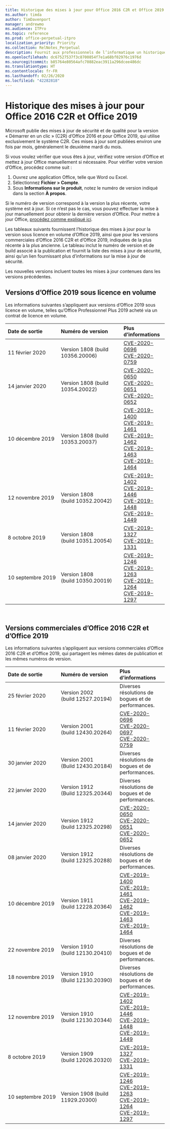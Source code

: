 ```yaml
---
title: Historique des mises à jour pour Office 2016 C2R et Office 2019
ms.author: timda
author: TimDavenport
manager: andrewmo
ms.audience: ITPro
ms.topic: reference
ms.prod: office-perpetual-itpro
localization_priority: Priority
ms.collection: RelNotes_Perpetual
description: Fournit aux professionnels de l’informatique un historique des mises à jour pour les versions perpétuelles d’Office 2016 et 2019 qui utilisent la technologie « Démarrer en un clic » (C2R)
ms.openlocfilehash: dc67527537f3c8700854f7e1a68bf02976c1976d
ms.sourcegitcommit: b85764e80564afc70882eac3911a296dcee486dc
ms.translationtype: HT
ms.contentlocale: fr-FR
ms.lasthandoff: 02/26/2020
ms.locfileid: "42282818"
---
```

# <a name="update-history-for-office-2016-c2r-and-office-2019"></a>Historique des mises à jour pour Office 2016 C2R et Office 2019

Microsoft publie des mises à jour de sécurité et de qualité pour la version « Démarrer en un clic » (C2R) d’Office 2016 et pour Office 2019, qui utilise exclusivement le système C2R. Ces mises à jour sont publiées environ une fois par mois, généralement le deuxième mardi du mois.

Si vous voulez vérifier que vous êtes à jour, vérifiez votre version d’Office et mettez à jour Office manuellement si nécessaire. Pour vérifier votre version d’Office, procédez comme suit :

  1.    Ouvrez une application Office, telle que Word ou Excel.
  2.    Sélectionnez **Fichier > Compte**.
  3.    Sous **Informations sur le produit**, notez le numéro de version indiqué dans la section **À propos**.

Si le numéro de version correspond à la version la plus récente, votre système est à jour. Si ce n’est pas le cas, vous pouvez effectuer la mise à jour manuellement pour obtenir la dernière version d’Office. Pour mettre à jour Office, [procédez comme expliqué ici](https://support.office.com/article/2ab296f3-7f03-43a2-8e50-46de917611c5).


Les tableaux suivants fournissent l’historique des mises à jour pour la version sous licence en volume d’Office 2019, ainsi que pour les versions commerciales d’Office 2016 C2R et d’Office 2019, indiquées de la plus récente à la plus ancienne. Le tableau inclut le numéro de version et de build associé à la publication et fournit la liste des mises à jour de sécurité, ainsi qu’un lien fournissant plus d’informations sur la mise à jour de sécurité.

Les nouvelles versions incluent toutes les mises à jour contenues dans les versions précédentes.

## <a name="volume-licensed-versions-of-office-2019"></a>Versions d’Office 2019 sous licence en volume
Les informations suivantes s’appliquent aux versions d’Office 2019 sous licence en volume, telles qu’Office Professionnel Plus 2019 acheté via un contrat de licence en volume.

|**Date de sortie**|**Numéro de version**|**Plus d’informations**|
|:-----|:-----|:-----|
|11 février 2020   |Version 1808 (build 10356.20006)  |[CVE-2020-0696](https://portal.msrc.microsoft.com/fr-FR/security-guidance/advisory/CVE-2020-0696) <br/> [CVE-2020-0759](https://portal.msrc.microsoft.com/fr-FR/security-guidance/advisory/CVE-2020-0759) <br/>  |
|14 janvier 2020   |Version 1808 (build 10354.20022)  |[CVE-2020-0650](https://portal.msrc.microsoft.com/fr-FR/security-guidance/advisory/CVE-2020-0650) <br/> [CVE-2020-0651](https://portal.msrc.microsoft.com/fr-FR/security-guidance/advisory/CVE-2020-0651) <br/> [CVE-2020-0652](https://portal.msrc.microsoft.com/fr-FR/security-guidance/advisory/CVE-2020-0652) <br/>  |
|10 décembre 2019   |Version 1808 (build 10353.20037)  |[CVE-2019-1400](https://portal.msrc.microsoft.com/fr-FR/security-guidance/advisory/CVE-2019-1400) <br/> [CVE-2019-1461](https://portal.msrc.microsoft.com/fr-FR/security-guidance/advisory/CVE-2019-1461) <br/> [CVE-2019-1462](https://portal.msrc.microsoft.com/fr-FR/security-guidance/advisory/CVE-2019-1462) <br/> [CVE-2019-1463](https://portal.msrc.microsoft.com/fr-FR/security-guidance/advisory/CVE-2019-1463) <br/> [CVE-2019-1464](https://portal.msrc.microsoft.com/fr-FR/security-guidance/advisory/CVE-2019-1464) <br/> |
|12 novembre 2019   |Version 1808 (build 10352.20042)  |[CVE-2019-1402](https://portal.msrc.microsoft.com/fr-FR/security-guidance/advisory/CVE-2019-1402) <br/> [CVE-2019-1446](https://portal.msrc.microsoft.com/fr-FR/security-guidance/advisory/CVE-2019-1446) <br/> [CVE-2019-1448](https://portal.msrc.microsoft.com/fr-FR/security-guidance/advisory/CVE-2019-1448) <br/> [CVE-2019-1449](https://portal.msrc.microsoft.com/fr-FR/security-guidance/advisory/CVE-2019-1449) <br/>  |
|8 octobre 2019   |Version 1808 (build 10351.20054)  |[CVE-2019-1327](https://portal.msrc.microsoft.com/fr-FR/security-guidance/advisory/CVE-2019-1327) <br/> [CVE-2019-1331](https://portal.msrc.microsoft.com/fr-FR/security-guidance/advisory/CVE-2019-1331) <br/> |
|10 septembre 2019   |Version 1808 (build 10350.20019)  |[CVE-2019-1246](https://portal.msrc.microsoft.com/fr-FR/security-guidance/advisory/CVE-2019-1246) <br/> [CVE-2019-1263](https://portal.msrc.microsoft.com/fr-FR/security-guidance/advisory/CVE-2019-1263) <br/> [CVE-2019-1264](https://portal.msrc.microsoft.com/fr-FR/security-guidance/advisory/CVE-2019-1264) <br/> [CVE-2019-1297](https://portal.msrc.microsoft.com/fr-FR/security-guidance/advisory/CVE-2019-1297) <br/>  |







<br/>

## <a name="retail-versions-of-office-2016-c2r-and-office-2019"></a>Versions commerciales d’Office 2016 C2R et d’Office 2019
Les informations suivantes s’appliquent aux versions commerciales d’Office 2016 C2R et d’Office 2019, qui partagent les mêmes dates de publication et les mêmes numéros de version.

|**Date de sortie**|**Numéro de version**|**Plus d’informations**|
|:-----|:-----|:-----|
|25 février 2020   |Version 2002 (build 12527.20194)  |Diverses résolutions de bogues et de performances. <br/>  |
|11 février 2020   |Version 2001 (build 12430.20264)  |[CVE-2020-0696](https://portal.msrc.microsoft.com/fr-FR/security-guidance/advisory/CVE-2020-0696) <br/> [CVE-2020-0697](https://portal.msrc.microsoft.com/fr-FR/security-guidance/advisory/CVE-2020-0697) <br/> [CVE-2020-0759](https://portal.msrc.microsoft.com/fr-FR/security-guidance/advisory/CVE-2020-0759) <br/>  |
|30 janvier 2020   |Version 2001 (Build 12430.20184)  |Diverses résolutions de bogues et de performances. <br/>  |
|22 janvier 2020   |Version 1912 (Build 12325.20344)  |Diverses résolutions de bogues et de performances. <br/>  |
|14 janvier 2020   |Version 1912 (build 12325.20298)  |[CVE-2020-0650](https://portal.msrc.microsoft.com/fr-FR/security-guidance/advisory/CVE-2020-0650) <br/> [CVE-2020-0651](https://portal.msrc.microsoft.com/fr-FR/security-guidance/advisory/CVE-2020-0651) <br/> [CVE-2020-0652](https://portal.msrc.microsoft.com/fr-FR/security-guidance/advisory/CVE-2020-0652) <br/>  |
|08 janvier 2020   |Version 1912 (build 12325.20288)  |Diverses résolutions de bogues et de performances. <br/>  |
|10 décembre 2019   |Version 1911 (build 12228.20364)  |[CVE-2019-1400](https://portal.msrc.microsoft.com/fr-FR/security-guidance/advisory/CVE-2019-1400) <br/> [CVE-2019-1461](https://portal.msrc.microsoft.com/fr-FR/security-guidance/advisory/CVE-2019-1461) <br/> [CVE-2019-1462](https://portal.msrc.microsoft.com/fr-FR/security-guidance/advisory/CVE-2019-1462) <br/> [CVE-2019-1463](https://portal.msrc.microsoft.com/fr-FR/security-guidance/advisory/CVE-2019-1463) <br/> [CVE-2019-1464](https://portal.msrc.microsoft.com/fr-FR/security-guidance/advisory/CVE-2019-1464) <br/> |
|22 novembre 2019   |Version 1910 (build 12130.20410)  |Diverses résolutions de bogues et de performances.<br/>  |
|18 novembre 2019   |Version 1910 (Build 12130.20390)  |Diverses résolutions de bogues et de performances.<br/>  |
|12 novembre 2019   |Version 1910 (build 12130.20344)  |[CVE-2019-1402](https://portal.msrc.microsoft.com/fr-FR/security-guidance/advisory/CVE-2019-1402) <br/> [CVE-2019-1446](https://portal.msrc.microsoft.com/fr-FR/security-guidance/advisory/CVE-2019-1446) <br/> [CVE-2019-1448](https://portal.msrc.microsoft.com/fr-FR/security-guidance/advisory/CVE-2019-1448) <br/> [CVE-2019-1449](https://portal.msrc.microsoft.com/fr-FR/security-guidance/advisory/CVE-2019-1449) <br/>  |
|8 octobre 2019   |Version 1909 (build 12026.20320)  |[CVE-2019-1327](https://portal.msrc.microsoft.com/fr-FR/security-guidance/advisory/CVE-2019-1327) <br/> [CVE-2019-1331](https://portal.msrc.microsoft.com/fr-FR/security-guidance/advisory/CVE-2019-1331) <br/> |
|10 septembre 2019   |Version 1908 (build 11929.20300)  |[CVE-2019-1246](https://portal.msrc.microsoft.com/fr-FR/security-guidance/advisory/CVE-2019-1246) <br/> [CVE-2019-1263](https://portal.msrc.microsoft.com/fr-FR/security-guidance/advisory/CVE-2019-1263) <br/> [CVE-2019-1264](https://portal.msrc.microsoft.com/fr-FR/security-guidance/advisory/CVE-2019-1264) <br/> [CVE-2019-1297](https://portal.msrc.microsoft.com/fr-FR/security-guidance/advisory/CVE-2019-1297) <br/>  |







